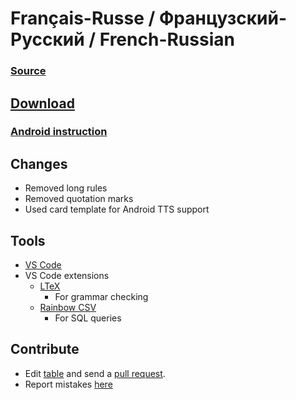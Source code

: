 # Français-Russe / Французский-Русский / French-Russian

### [Source](https://ankiweb.net/shared/info/1396202499)


## [Download](./Fr-Ru.apkg)


### [Android instruction](https://www.youtube.com/watch?v=i7r8Fqc1izs)


## Changes
* Removed long rules
* Removed quotation marks
* Used card template for Android TTS support


## Tools
* [VS Code](https://code.visualstudio.com/)
* VS Code extensions
    * [LTeX](https://marketplace.visualstudio.com/items?itemName=valentjn.vscode-ltex)
        * For grammar checking
    * [Rainbow CSV](https://marketplace.visualstudio.com/items?itemName=mechatroner.rainbow-csv)
        * For SQL queries


## Contribute
* Edit [table](./Fr-Ru.txt) and send a [pull request](https://docs.github.com/en/github/collaborating-with-pull-requests/proposing-changes-to-your-work-with-pull-requests/creating-a-pull-request).
* Report mistakes [here](https://github.com/br4ch1st0chr0n3/anki-decks/discussions/3)